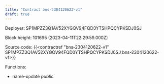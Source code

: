 ```yaml
---
title: "Contract bns-2304120622-v1"
draft: true
---
```

Deployer: SP1MPZZ3Q1AV52XYGQV94FQD0YTSHPQCYPKSDJ0SJ


 



Block height: 101695 (2023-04-11T22:29:59.000Z)

Source code: {{<contractref "bns-2304120622-v1" SP1MPZZ3Q1AV52XYGQV94FQD0YTSHPQCYPKSDJ0SJ bns-2304120622-v1>}}

Functions:

* name-update _public_
